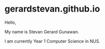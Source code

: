 # gerardstevan.github.io

Hello, 

My name is Stevan Gerard Gunawan.

I am currently Year 1 Computer Science in NUS.

